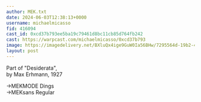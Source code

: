 ```yaml
---
author: MEK.txt
date: 2024-06-03T12:38:13+0000
username: michaelmicasso
fid: 416094
cast_id: 0xcd37b793ee5ba19c79461d8bc11cb85d764fb242
cast: https://warpcast.com/michaelmicasso/0xcd37b793
image: https://imagedelivery.net/BXluQx4ige9GuW0Ia56BHw/7295564d-19b2-4ea0-fd0a-4ae37af19d00/original
layout: post
---
```

Part of "Desiderata",  
by Max Erhmann, 1927  
  
→MEKMODE Dings  
→MEKsans Regular  

<img src='https://imagedelivery.net/BXluQx4ige9GuW0Ia56BHw/7295564d-19b2-4ea0-fd0a-4ae37af19d00/original' alt='' referrerpolicy='no-referrer'/>